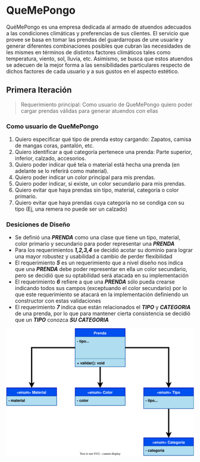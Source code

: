 # QueMePongo
QuéMePongo es una empresa dedicada al armado de atuendos adecuados 
a las condiciones climáticas y preferencias de sus clientes. 
El servicio que provee se basa en tomar las prendas del guardarropas 
de une usuarie y generar diferentes combinaciones posibles que cubran 
las necesidades de les mismes en términos de distintos factores 
climáticos tales como temperatura, viento, sol, lluvia, etc. 
Asimismo, se busca que estos atuendos se adecuen de la mejor forma a 
las sensibilidades particulares respecto de dichos factores de cada 
usuario y a sus gustos en el aspecto estético.

## Primera Iteración
> Requerimiento principal:
Como usuario de QueMePongo quiero poder cargar prendas válidas 
para generar atuendos con ellas

### Como usuario de QueMePongo 
1. Quiero especificar qué tipo de prenda estoy cargando: Zapatos, camisa de mangas coras, pantalón, etc.
2. Quiero identificar a qué categoría pertenece una prenda: Parte superior, inferior, calzado, accesorios.
3. Quiero poder indicar qué tela o material está hecha una prenda (en adelante se lo referirá como material).
4. Quiero poder indicar un color principal para mis prendas.
5. Quiero poder indicar, si existe, un color secundario para mis prendas.
6. Quiero evitar que haya prendas sin tipo, material, categoría o color primario.
7. Quiero evitar que haya prendas cuya categoría no se condiga con su tipo (Ej, una remera no puede ser un calzado)

### Desiciones de Diseño
- Se definió una _**PRENDA**_ como una clase que tiene un tipo, material, color primario y secundario 
para poder representar una _**PRENDA**_
- Para los requerimientos _**1,2,3,4**_ se decidió acotar su dominio para lograr una mayor robustez y usabilidad 
a cambio de perder flexibilidad
- El requerimiento _**5**_ es un requerimiento que a nivel diseño nos indica que una _**PRENDA**_ debe poder
representar en ella un color secundario, pero se decidió que su optabilidad será atacada en su implementación
- El requerimiento _**6**_ refiere a que una _**PRENDA**_ sólo pueda crearse indicando todos sus campos (exceptuando el color secundario)
por lo que este requerimiento se atacará en la implementación definiendo un constructor con estas validaciones
- El requerimiento _**7**_ indica que están relacionados el _**TIPO**_ y _**CATEGORIA**_ de una prenda, por lo que
para mantener cierta consistencia se decidió que un _**TIPO**_ conozca _**SU CATEGORIA**_

![Diagrama de clases](/Diagrams/DDC.svg)
